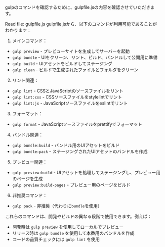 gulpのコマンドを確認するために、gulpfile.jsの内容を確認させていただきます。


Read file: gulpfile.js
gulpfile.jsから、以下のコマンドが利用可能であることがわかります：

1. メインコマンド：

- `gulp preview` - プレビューサイトを生成してサーバーを起動
- `gulp bundle` - UIをクリーン、リント、ビルド、バンドルして公開用に準備
- `gulp build` - UIアセットをビルドしてステージング
- `gulp clean` - ビルドで生成されたファイルとフォルダをクリーン

2. リント関連：

- `gulp lint` - CSSとJavaScriptのソースファイルをリント
- `gulp lint:css` - CSSソースファイルをstylelintでリント
- `gulp lint:js` - JavaScriptソースファイルをeslintでリント

3. フォーマット：

- `gulp format` - JavaScriptソースファイルをprettifyでフォーマット

4. バンドル関連：

- `gulp bundle:build` - バンドル用のUIアセットをビルド
- `gulp bundle:pack` - ステージングされたUIアセットのバンドルを作成

5. プレビュー関連：

- `gulp preview:build` - UIアセットを処理してステージングし、プレビュー用のページを生成
- `gulp preview:build-pages` - プレビュー用のページをビルド

6. 非推奨コマンド：

- `gulp pack` - 非推奨（代わりに`bundle`を使用）

これらのコマンドは、開発やビルドの異なる段階で使用できます。例えば：

- 開発時は `gulp preview` を使用してローカルでプレビュー
- リリース時は `gulp bundle` を使用して本番用のバンドルを作成
- コードの品質チェックには `gulp lint` を使用
